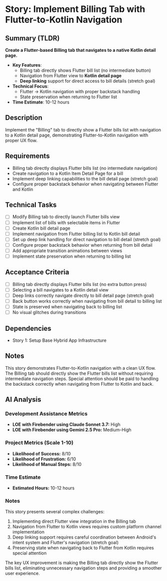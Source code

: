 # Story: Implement Billing Tab with Flutter-to-Kotlin Navigation

## Summary (TLDR)

**Create a Flutter-based Billing tab that navigates to a native Kotlin detail page.**

* **Key Features**:
    * Billing tab directly shows Flutter bill list (no intermediate button)
   * Navigation from Flutter view to **Kotlin detail page**
  * **Deep linking** support for direct access to bill details (stretch goal)
* **Technical Focus**:
   * Flutter → Kotlin navigation with proper backstack handling
   * State preservation when returning to Flutter list
* **Time Estimate**: 10-12 hours

## Description

Implement the "Billing" tab to directly show a Flutter bills list with navigation to a Kotlin detail
page, demonstrating
Flutter-to-Kotlin navigation with proper UX flow.

## Requirements

- Billing tab directly displays Flutter bills list (no intermediate navigation)
- Create navigation to a Kotlin Item Detail Page for a bill
- Implement deep linking capabilities to the bill detail page (stretch goal)
- Configure proper backstack behavior when navigating between Flutter and Kotlin

## Technical Tasks

- [ ] Modify Billing tab to directly launch Flutter bills view
- [ ] Implement list of bills with selectable items in Flutter
- [ ] Create Kotlin bill detail page
- [ ] Implement navigation from Flutter billing list to Kotlin bill detail
- [ ] Set up deep link handling for direct navigation to bill detail (stretch goal)
- [ ] Configure proper backstack behavior when returning from bill detail
- [ ] Add appropriate transition animations between views
- [ ] Implement state preservation when returning to billing list

## Acceptance Criteria

- [ ] Billing tab directly displays Flutter bills list (no extra button press)
- [ ] Selecting a bill navigates to a Kotlin detail view
- [ ] Deep links correctly navigate directly to bill detail page (stretch goal)
- [ ] Back button works correctly when navigating from bill detail to billing list
- [ ] State is preserved when navigating back to billing list
- [ ] No visual glitches during transitions

## Dependencies

- Story 1: Setup Base Hybrid App Infrastructure

## Notes

This story demonstrates Flutter-to-Kotlin navigation with a clean UX flow. The Billing tab should
directly show
the Flutter bills list without requiring intermediate navigation steps. Special attention should be
paid to
handling the backstack correctly when navigating from Flutter to Kotlin and back.

## AI Analysis

### Development Assistance Metrics

- **LOE with Firebender using Claude Sonnet 3.7:** High
- **LOE with Firebender using Gemini 2.5 Pro:** Medium-High

### Project Metrics (Scale 1-10)

- **Likelihood of Success:** 8/10
- **Likelihood of Frustration:** 6/10
- **Likelihood of Manual Steps:** 8/10

### Time Estimate

- **Estimated Hours:** 10-12 hours

### Notes

This story presents several complex challenges:

1. Implementing direct Flutter view integration in the Billing tab
2. Navigation from Flutter to Kotlin views requires custom platform channel implementation
3. Deep linking support requires careful coordination between Android's intent system and Flutter's
   navigation (stretch goal)
4. Preserving state when navigating back to Flutter from Kotlin requires special attention

The key UX improvement is making the Billing tab directly show the Flutter bills list, eliminating
unnecessary
navigation steps and providing a smoother user experience.

